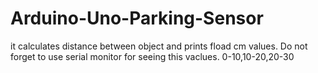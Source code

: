 # Arduino-Uno-Parking-Sensor
it calculates distance between object and prints fload cm values.
Do not forget to use serial monitor for seeing this vaclues. 
0-10,10-20,20-30
